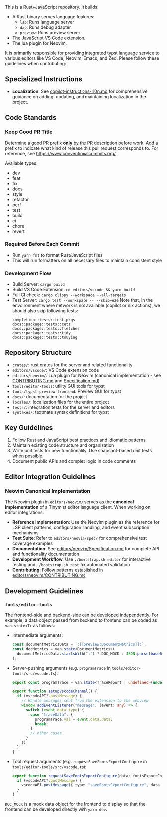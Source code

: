 This is a Rust+JavaScript repository. It builds:
- A Rust binary serves language features:
  - `lsp`: Runs language server
  - `dap`: Runs debug adapter
  - `preview`: Runs preview server
- The JavaScript VS Code extension.
- The lua plugin for Neovim.

It is primarily responsible for providing integrated typst language service to various editors like VS Code, Neovim, Emacs, and Zed. Please follow these guidelines when contributing:

## Specialized Instructions

- **Localization**: See [copilot-instructions-l10n.md](./copilot-instructions-l10n.md) for comprehensive guidance on adding, updating, and maintaining localization in the project.

## Code Standards

### Keep Good PR Title

Determine a good PR prefix **only** by the PR description before work. Add a prefix to indicate what kind of release this pull request corresponds to. For reference, see https://www.conventionalcommits.org/

Available types:
 - dev
 - feat
 - fix
 - docs
 - style
 - refactor
 - perf
 - test
 - build
 - ci
 - chore
 - revert

### Required Before Each Commit
- Run `yarn fmt` to format Rust/JavaScript files
- This will run formatters on all necessary files to maintain consistent style

### Development Flow
- Build Server: `cargo build`
- Build VS Code Extension: `cd editors/vscode && yarn build`
- Full CI check: `cargo clippy --workspace --all-targets`
- Test Server: `cargo test --workspace -- --skip=e2e`
    Note that, in the envoironment where network is not available (copilot or nix actions), we should also skip following tests:
    ```
    completion::tests::test_pkgs
    docs::package::tests::cetz
    docs::package::tests::fletcher
    docs::package::tests::tidy
    docs::package::tests::touying
    ```

## Repository Structure
- `crates/`: rust crates for the server and related functionality
- `editors/vscode/`: VS Code extension code
- `editors/neovim/`: Lua plugin for Neovim (canonical implementation - see [CONTRIBUTING.md](editors/neovim/CONTRIBUTING.md) and [Specification.md](editors/neovim/Specification.md))
- `tools/editor-tools`: utility GUI tools for typst
- `tools/typst-preview-frontend`: Preview GUI for typst
- `docs/`: documentation for the project
- `locales/`: localization files for the entire project
- `tests/`: integration tests for the server and editors
- `syntaxes/`: textmate syntax definitions for typst

## Key Guidelines
1. Follow Rust and JavaScript best practices and idiomatic patterns
2. Maintain existing code structure and organization
4. Write unit tests for new functionality. Use snapshot-based unit tests when possible.
5. Document public APIs and complex logic in code comments

## Editor Integration Guidelines

### Neovim Canonical Implementation

The Neovim plugin in `editors/neovim/` serves as the **canonical implementation** of a Tinymist editor language client. When working on editor integrations:

- **Reference Implementation**: Use the Neovim plugin as the reference for LSP client patterns, configuration handling, and event subscription mechanisms
- **Test Suite**: Refer to `editors/neovim/spec/` for comprehensive test coverage examples
- **Documentation**: See [editors/neovim/Specification.md](editors/neovim/Specification.md) for complete API and functionality documentation
- **Development Workflow**: Use `./bootstrap.sh editor` for interactive testing and `./bootstrap.sh test` for automated validation
- **Contributing**: Follow patterns established in [editors/neovim/CONTRIBUTING.md](editors/neovim/CONTRIBUTING.md)

## Development Guidelines

### `tools/editor-tools`

The frontend-side and backend-side can be developed independently. For example, a data object passed from backend to frontend can be coded as `van.state<T>` as follows:

- Intermediate arguments:

  ```ts
  const documentMetricsData = `:[[preview:DocumentMetrics]]:`;
  const docMetrics = van.state<DocumentMetrics>(
    documentMetricsData.startsWith(":") ? DOC_MOCK : JSON.parse(base64Decode(documentMetricsData)),
  );
  ```

- Server-pushing arguments (e.g. `programTrace` in `tools/editor-tools/src/vscode.ts`):

  ```ts
  export const programTrace = van.state<TraceReport | undefined>(undefined /* init value */);

  export function setupVscodeChannel() {
    if (vscodeAPI?.postMessage) {
      // Handle messages sent from the extension to the webview
      window.addEventListener("message", (event: any) => {
        switch (event.data.type) {
          case "traceData": {
            programTrace.val = event.data.data;
            break;
          }
          // other cases
        }
      });
    }
  }
  ```

- Tool request arguments (e.g. `requestSaveFontsExportConfigure` in `tools/editor-tools/src/vscode.ts`):

  ```ts
  export function requestSaveFontsExportConfigure(data: fontsExportConfigure) {
    if (vscodeAPI?.postMessage) {
      vscodeAPI.postMessage({ type: "saveFontsExportConfigure", data });
    }
  }
  ```

`DOC_MOCK` is a mock data object for the frontend to display so that the frontend can be developed directly with `yarn dev`.
